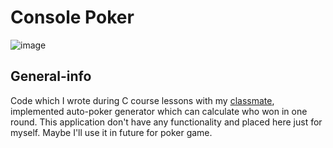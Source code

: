 # Console Poker
![image](https://user-images.githubusercontent.com/61603558/211166518-424da6e5-facc-4e73-a70b-5d4e03e0eed4.png)

## General-info
Code which I wrote during C course lessons with my [classmate](https://github.com/Radusya), implemented auto-poker generator which can calculate who won in one round.
This application don't have any functionality and placed here just for myself. Maybe I'll use it in future for poker game.
